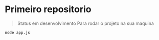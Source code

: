 # Primeiro repositorio

> Status em desenvolvimento
Para rodar o projeto na sua maquina 

```
node app.js 
````
